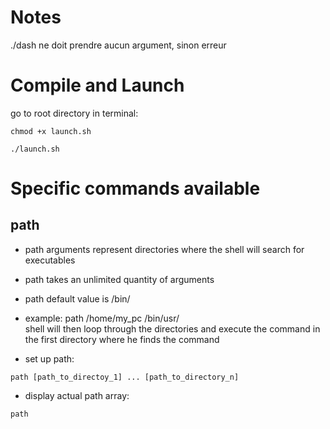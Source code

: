 # Notes
./dash ne doit prendre aucun argument, sinon erreur
# Compile and Launch
go to root directory
in terminal: 
```
chmod +x launch.sh
```

```
./launch.sh
```

# Specific commands available
## path
* path arguments represent directories where the shell will search for executables
* path takes an unlimited quantity of arguments
* path default value is /bin/
* example: path /home/my_pc /bin/usr/  
    shell will then loop through the directories and execute the command
    in the first directory where he finds the command

* set up path:
```shell
path [path_to_directoy_1] ... [path_to_directory_n]
```

* display actual path array:
```shell
path
```